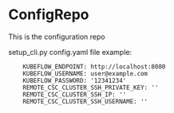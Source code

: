 # ConfigRepo
This is the configuration repo

setup_cli.py config.yaml file example:
```plaintext 
    KUBEFLOW_ENDPOINT: http://localhost:8080
    KUBEFLOW_USERNAME: user@example.com
    KUBEFLOW_PASSWORD: '12341234'
    REMOTE_CSC_CLUSTER_SSH_PRIVATE_KEY: ''
    REMOTE_CSC_CLUSTER_SSH_IP: ''
    REMOTE_CSC_CLUSTER_SSH_USERNAME: ''
```
